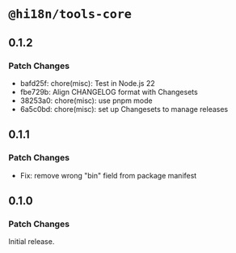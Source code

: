 # `@hi18n/tools-core`

## 0.1.2

### Patch Changes

- bafd25f: chore(misc): Test in Node.js 22
- fbe729b: Align CHANGELOG format with Changesets
- 38253a0: chore(misc): use pnpm mode
- 6a5c0bd: chore(misc): set up Changesets to manage releases

## 0.1.1

### Patch Changes

- Fix: remove wrong "bin" field from package manifest

## 0.1.0

### Patch Changes

Initial release.
